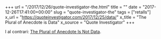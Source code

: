 +++
url = "/2017/12/26/quote-investigator-the.html"
title = ""
date = "2017-12-26T17:41:00+00:00"
slug = "quote-investigator-the"
tags = ["retalls"]
x_url = "https://quoteinvestigator.com/2017/12/25/data/"
x_title = "The Plural of Anecdote is Data"
x_source = "Quote Investigator"
+++

I al contrari: [The Plural of Anecdote Is Not Data](https://quoteinvestigator.com/2017/12/27/plural/).